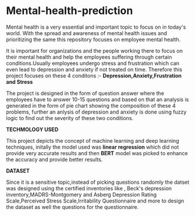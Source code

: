 # Mental-health-prediction
Mental health is a very essential and important topic to focus on in today's world. With the spread and awareness of mental health issues and prioritizing the same this repository focuses on employee mental health.

It is important for organizations and the people working there to focus on their mental health and help the employees suffering through certain conditions.Usually employees undergo stress and frustration which can even lead to depression and anxiety if not treated on time. Therefore this project focuses on these 4 conditons :- **Depression,Anxiety,Frustration and Stress**

The project is designed in the form of question answer where the employees have to answer 10-15 questions and based on that an analysis is generated in the form of pie chart showing the composition of these 4 problems, further an anlysis of depression and anxiety is done using fuzzy logic to find out the severity of these two conditions. 

**TECHMOLOGY USED**

This project depicts the concept of machine learning and deep learning techniques, initally the model used was **linear regression** which did not provide very accurate results and then **BERT** model was picked to enhance the accuracy and provide better results. 

**DATASET**

Since it is a sensitive topic,instead of picking questions randomly the datset was designed using the certified inventories like , Beck's depression inventory,MADRS-Montgomery and Asberg Depression Rating Scale,Perceived Stress Scale,Irritability Questionnaire and more to design the dataset as well the questions for the questionnaire.
